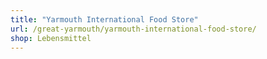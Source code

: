 ```yaml
---
title: "Yarmouth International Food Store"
url: /great-yarmouth/yarmouth-international-food-store/
shop: Lebensmittel
---
```

